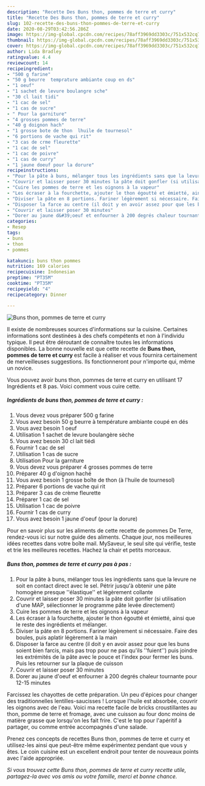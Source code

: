 ```yaml
---
description: "Recette Des Buns thon, pommes de terre et curry"
title: "Recette Des Buns thon, pommes de terre et curry"
slug: 102-recette-des-buns-thon-pommes-de-terre-et-curry
date: 2020-08-29T03:42:56.286Z
image: https://img-global.cpcdn.com/recipes/78aff3969dd3303c/751x532cq70/buns-thon-pommes-de-terre-et-curry-photo-principale-de-la-recette.jpg
thumbnail: https://img-global.cpcdn.com/recipes/78aff3969dd3303c/751x532cq70/buns-thon-pommes-de-terre-et-curry-photo-principale-de-la-recette.jpg
cover: https://img-global.cpcdn.com/recipes/78aff3969dd3303c/751x532cq70/buns-thon-pommes-de-terre-et-curry-photo-principale-de-la-recette.jpg
author: Lida Bradley
ratingvalue: 4.4
reviewcount: 14
recipeingredient:
- "500 g farine"
- "50 g beurre  temprature ambiante coup en ds"
- "1 oeuf"
- "1 sachet de levure boulangre sche"
- "30 cl lait tidi"
- "1 cac de sel"
- "1 cas de sucre"
- " Pour la garniture"
- "4 grosses pommes de terre"
- "40 g doignon hach"
- "1 grosse bote de thon  lhuile de tournesol"
- "6 portions de vache qui rit"
- "3 cas de crme fleurette"
- "1 cac de sel"
- "1 cac de poivre"
- "1 cas de curry"
- "1 jaune doeuf pour la dorure"
recipeinstructions:
- "Pour la pâte à buns, mélanger tous les ingrédients sans que la levure ne soit en contact direct avec le sel. Pétrir jusqu&#39;à obtenir une pâte homogène presque &#39;&#39;élastique&#39;&#39; et légèrement collante"
- "Couvrir et laisser poser 30 minutes la pâte doit gonfler (si utilisation d&#39;une MAP, sélectionner le programme pâte levée directement)"
- "Cuire les pommes de terre et les oignons à la vapeur"
- "Les écraser à la fourchette, ajouter le thon égoutté et émietté, ainsi que le reste des ingrédients et mélanger."
- "Diviser la pâte en 8 portions. Fariner légèrement si nécessaire. Faire des boules, puis aplatir légèrement à la main"
- "Disposer la farce au centre (il doit y en avoir assez pour que les buns soient bien farcis, mais pas trop pour ne pas qu&#39;ils &#39;&#39;fuient&#39;&#39;) puis joindre les extrémités de la pâte avec le pouce et l&#39;index pour fermer les buns. Puis les retourner sur la plaque de cuisson"
- "Couvrir et laisser poser 30 minutes"
- "Dorer au jaune d&#39;oeuf et enfourner à 200 degrés chaleur tournante pour 12-15 minutes"
categories:
- Resep
tags:
- buns
- thon
- pommes

katakunci: buns thon pommes 
nutrition: 169 calories
recipecuisine: Indonesian
preptime: "PT35M"
cooktime: "PT35M"
recipeyield: "4"
recipecategory: Dinner

---
```



![Buns thon, pommes de terre et curry](https://img-global.cpcdn.com/recipes/78aff3969dd3303c/751x532cq70/buns-thon-pommes-de-terre-et-curry-photo-principale-de-la-recette.jpg)

Il existe de nombreuses sources d'informations sur la cuisine. Certaines informations sont destinées à des chefs compétents et non à l'individu typique. Il peut être déroutant de connaître toutes les informations disponibles. La bonne nouvelle est que cette recette de <strong> Buns thon, pommes de terre et curry </strong> est facile à réaliser et vous fournira certainement de merveilleuses suggestions. Ils fonctionneront pour n'importe qui, même un novice.

<!--inarticleads1-->

Vous pouvez avoir buns thon, pommes de terre et curry en utilisant 17 Ingrédients et 8 pas. Voici comment vous cuire cette.

##### Ingrédients de buns thon, pommes de terre et curry :

1. Vous devez vous préparer 500 g farine
1. Vous avez besoin 50 g beurre à température ambiante coupé en dés
1. Vous avez besoin 1 oeuf
1. Utilisation 1 sachet de levure boulangère sèche
1. Vous avez besoin 30 cl lait tiédi
1. Fournir 1 cac de sel
1. Utilisation 1 cas de sucre
1. Utilisation  Pour la garniture
1. Vous devez vous préparer 4 grosses pommes de terre
1. Préparer 40 g d&#39;oignon haché
1. Vous avez besoin 1 grosse boîte de thon (à l&#39;huile de tournesol)
1. Préparer 6 portions de vache qui rit
1. Préparer 3 cas de crème fleurette
1. Préparer 1 cac de sel
1. Utilisation 1 cac de poivre
1. Fournir 1 cas de curry
1. Vous avez besoin 1 jaune d&#39;oeuf (pour la dorure)


Pour en savoir plus sur les aliments de cette recette de pommes De Terre, rendez-vous ici sur notre guide des aliments. Chaque jour, nos meilleures idées recettes dans votre boîte mail. MySaveur, le seul site qui vérifie, teste et trie les meilleures recettes. Hachez la chair et petits morceaux. 

<!--inarticleads2-->

##### Buns thon, pommes de terre et curry pas à pas :

1. Pour la pâte à buns, mélanger tous les ingrédients sans que la levure ne soit en contact direct avec le sel. Pétrir jusqu&#39;à obtenir une pâte homogène presque &#39;&#39;élastique&#39;&#39; et légèrement collante
1. Couvrir et laisser poser 30 minutes la pâte doit gonfler (si utilisation d&#39;une MAP, sélectionner le programme pâte levée directement)
1. Cuire les pommes de terre et les oignons à la vapeur
1. Les écraser à la fourchette, ajouter le thon égoutté et émietté, ainsi que le reste des ingrédients et mélanger.
1. Diviser la pâte en 8 portions. Fariner légèrement si nécessaire. Faire des boules, puis aplatir légèrement à la main
1. Disposer la farce au centre (il doit y en avoir assez pour que les buns soient bien farcis, mais pas trop pour ne pas qu&#39;ils &#39;&#39;fuient&#39;&#39;) puis joindre les extrémités de la pâte avec le pouce et l&#39;index pour fermer les buns. Puis les retourner sur la plaque de cuisson
1. Couvrir et laisser poser 30 minutes
1. Dorer au jaune d&#39;oeuf et enfourner à 200 degrés chaleur tournante pour 12-15 minutes


Farcissez les chayottes de cette préparation. Un peu d&#39;épices pour changer des traditionnelles lentilles-saucisses ! Lorsque l&#39;huile est absorbée, couvrir les oignons avec de l&#39;eau. Voici ma recette facile de bricks croustillantes au thon, pomme de terre et fromage, avec une cuisson au four donc moins de matière grasse que lorsqu&#39;on les fait frire. C&#39;est le top pour l&#39;apéritif à partager, ou comme entrée accompagnés d&#39;une salade. 

<!--inarticleads1-->

<p>
Prenez ces concepts de recettes Buns thon, pommes de terre et curry et utilisez-les ainsi que peut-être même expérimentez pendant que vous y êtes. Le coin cuisine est un excellent endroit pour tenter de nouveaux points avec l'aide appropriée.
</p>

<p>
<i>Si vous trouvez cette Buns thon, pommes de terre et curry recette utile, partagez-la avec vos amis ou votre famille, merci et bonne chance.</i>
</p>

